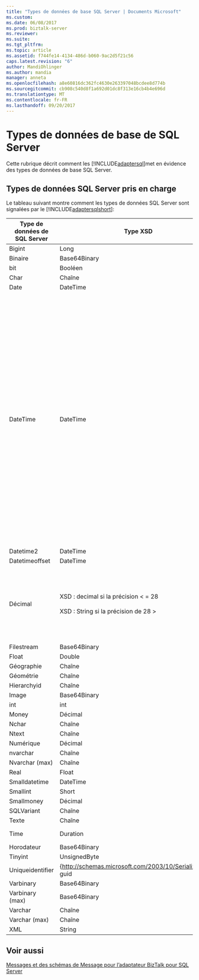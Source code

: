 ```yaml
---
title: "Types de données de base SQL Server | Documents Microsoft"
ms.custom: 
ms.date: 06/08/2017
ms.prod: biztalk-server
ms.reviewer: 
ms.suite: 
ms.tgt_pltfrm: 
ms.topic: article
ms.assetid: f744fe14-4134-486d-b060-9ac2d5f21c56
caps.latest.revision: "6"
author: MandiOhlinger
ms.author: mandia
manager: anneta
ms.openlocfilehash: a8e60816dc362fc4630e263397048bcdee8d774b
ms.sourcegitcommit: cb908c540d8f1a692d01dc8f313e16cb4b4e696d
ms.translationtype: MT
ms.contentlocale: fr-FR
ms.lasthandoff: 09/20/2017
---
```

# <a name="basic-sql-server-data-types"></a>Types de données de base de SQL Server
Cette rubrique décrit comment les [!INCLUDE[adaptersql](../../includes/adaptersql-md.md)]met en évidence des types de données de base SQL Server.  
  
## <a name="supported-sql-server-data-types"></a>Types de données SQL Server pris en charge  
 Le tableau suivant montre comment les types de données SQL Server sont signalées par le [!INCLUDE[adaptersqlshort](../../includes/adaptersqlshort-md.md)]:  
  
|Type de données de SQL Server|Type XSD|Type .NET|Commentaires|  
|--------------------------|--------------|---------------|--------------|  
|Bigint|Long|Long|-|  
|Binaire|Base64Binary|Byte[]|-|  
|bit|Booléen|Bool|-|  
|Char|Chaîne|Chaîne|-|  
|Date|DateTime|DateTime|-|  
|DateTime|DateTime|DateTime|Lors de l’écriture des données à un champ de date/heure, l’adaptateur stocke toujours l’heure GMT. Si vous spécifiez les informations de fuseau horaire, l’adaptateur utilise ces informations pour convertir la valeur en une valeur d’heure GMT valide et l’écrit dans la table de base de données. Par exemple, 12/31/2008T23:59:59 + 5:30 est écrite dans la table comme 31/12/2008 6:29:59 PM.<br /><br /> Toutefois, si vous ne spécifiez pas les informations de fuseau horaire, l’adaptateur considère que la valeur soit déjà au format GMT et écrit la même valeur dans la table. Par exemple, 12/31/2008T23:59:59 est écrite dans la table comme 31/12/2008 11:59:59 PM.|  
|Datetime2|DateTime|DateTime|-|  
|Datetimeoffset|DateTime|DateTime|-|  
|Décimal|XSD : decimal si la précision < = 28<br /><br /> XSD : String si la précision de 28 >|Décimal si la précision < = 28<br /><br /> Si la précision de la chaîne de 28 >|-|  
|Filestream|Base64Binary|Byte[]|-|  
|Float|Double|Double|-|  
|Géographie|Chaîne|Chaîne|-|  
|Géométrie|Chaîne|Chaîne|-|  
|Hierarchyid|Chaîne|Chaîne|-|  
|Image|Base64Binary|Byte[]|-|  
|int|int|int|-|  
|Money|Décimal|Décimal|-|  
|Nchar|Chaîne|Chaîne|-|  
|Ntext|Chaîne|Chaîne|-|  
|Numérique|Décimal|Décimal|-|  
|nvarchar|Chaîne|Chaîne|-|  
|Nvarchar (max)|Chaîne|Chaîne|-|  
|Real|Float|Float|-|  
|Smalldatetime|DateTime|DateTime|-|  
|Smallint|Short|Short|-|  
|Smallmoney|Décimal|Décimal|-|  
|SQLVariant|Chaîne|Chaîne|-|  
|Texte|Chaîne|Chaîne|-|  
|Time|Duration|intervalle de temps|-|  
|Horodateur|Base64Binary|Byte[]|-|  
|Tinyint|UnsignedByte|Byte|-|  
|Uniqueidentifier|{http://schemas.microsoft.com/2003/10/Serialization/} : guid|Guid|-|  
|Varbinary|Base64Binary|Byte[]|-|  
|Varbinary (max)|Base64Binary|Byte[]|-|  
|Varchar|Chaîne|Chaîne|-|  
|Varchar (max)|Chaîne|String|-|  
|XML|String|Chaîne|-|  
  
## <a name="see-also"></a>Voir aussi  
 [Messages et des schémas de Message pour l’adaptateur BizTalk pour SQL Server](../../adapters-and-accelerators/adapter-sql/messages-and-message-schemas-for-biztalk-adapter-for-sql-server.md)